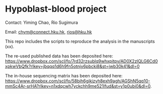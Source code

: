 # Hypoblast-blood project

Contact: Yiming Chao, Rio Sugimura

Email: chym@connect.hku.hk, rios@hku.hk

This repo includes the scripts to reproduce the analysis in the manuscripts (xx). 

The re-used published data has been deposited here: https://www.dropbox.com/scl/fo/7rd32rzsublq9whxpitpv/AD0X2zlQLG6Cd0xpkwVbQfk?rlkey=jbqqq1d6h9fn5otnjy6pbcki8&st=jwb30k41&dl=0

The in-house sequencing matrix has been deposited here: https://www.dropbox.com/scl/fo/58bih6gikizyh8exh9agh/AGShN5qq10-mmSc4Ar-srHA?rlkey=n1xdqcwh7yckchh9me521lfud&st=y1p0ubi0&dl=0. 
